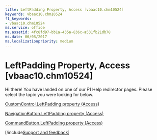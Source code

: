 ```yaml
---
title: LeftPadding Property, Access [vbaac10.chm10524]
keywords: vbaac10.chm10524
f1_keywords:
- vbaac10.chm10524
ms.service: office
ms.assetid: 4fc8fd97-bb1a-435a-836c-a531fb21db78
ms.date: 06/08/2017
ms.localizationpriority: medium
---
```



# LeftPadding Property, Access [vbaac10.chm10524]

Hi there! You have landed on one of our F1 Help redirector pages. Please select the topic you were looking for below.

[CustomControl.LeftPadding property (Access)](https://msdn.microsoft.com/library/5beaff4a-d129-6039-4552-3afe589bae03%28Office.15%29.aspx)

[NavigationButton.LeftPadding property (Access)](https://msdn.microsoft.com/library/9b0fac0b-4ffd-8c83-5d7f-bdfd6f3c8c9a%28Office.15%29.aspx)

[CommandButton.LeftPadding property (Access)](https://msdn.microsoft.com/library/a94afdff-4615-529e-04de-fcf3d9e63d2d%28Office.15%29.aspx)

[!include[Support and feedback](~/includes/feedback-boilerplate.md)]